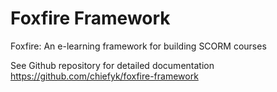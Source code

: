 # Foxfire Framework
Foxfire: An e-learning framework for building SCORM courses

See Github repository for detailed documentation <https://github.com/chiefyk/foxfire-framework>

